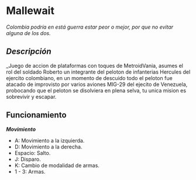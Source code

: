 # Mallewait
   _Colombia podría en está guerra estar peor o mejor, por que no evitar alguna de los dos._

  ## _Descripción_
  
   _Juego de accion de plataformas con toques de MetroidVania, asumes el rol del soldado Roberto 
   un integrante del peloton de infanterias Hercules del ejercito colombiano, en  un momento de descuido 
   todo el peloton fue atacado de improvisto por varios aviones MIG-29 del ejecito de Venezuela, probocando 
   que el peloton se disolviera en plena selva, tu unica mision es sobrevivir y escapar.
    
  ## Funcionamiento
  
   ***Movimiento***
   * A: Movimiento a la izquierda.
   * D: Movimiento a la derecha.
   * Espacio: Salto.
   * J: Disparo.
   * K: Cambio de modalidad de armas.
   * 1 - 3: Armas.
